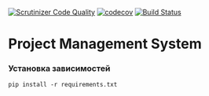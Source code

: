 [![Scrutinizer Code Quality](https://scrutinizer-ci.com/b/posos/mainapp/badges/quality-score.png?b=master&s=897e4dea10b82f8c536c0dc92f8622142b838a5a)](https://scrutinizer-ci.com/b/posos/mainapp/?branch=master) 
[![codecov](https://codecov.io/bb/posos/mainapp/branch/master/graph/badge.svg?token=lbmn6SaXrG)](https://codecov.io/bb/posos/mainapp)
[![Build Status](https://scrutinizer-ci.com/b/posos/mainapp/badges/build.png?b=master&s=108c73f4ae58e4c5db311ddf9dd5bf561563a18c)](https://scrutinizer-ci.com/b/posos/mainapp/build-status/master) 
# Project Management System

### Установка зависимостей
`pip install -r requirements.txt`